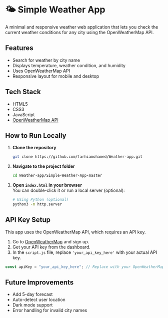 # 🌤️ Simple Weather App

A minimal and responsive weather web application that lets you check the current weather conditions for any city using the OpenWeatherMap API.


##  Features

- Search for weather by city name  
- Displays temperature, weather condition, and humidity  
- Uses OpenWeatherMap API  
- Responsive layout for mobile and desktop  

##  Tech Stack

- HTML5  
- CSS3  
- JavaScript 
- [OpenWeatherMap API](https://openweathermap.org/api)  

##  How to Run Locally

1. **Clone the repository**  
   ```bash
   git clone https://github.com/farhiamohamed/Weather-app.git
   ```

2. **Navigate to the project folder**  
   ```bash
   cd Weather-app/Simple-Weather-App-master
   ```

3. **Open `index.html` in your browser**  
   You can double-click it or run a local server (optional):  
   ```bash
   # Using Python (optional)
   python3 -m http.server
   ```

## API Key Setup

This app uses the OpenWeatherMap API, which requires an API key.

1. Go to [OpenWeatherMap](https://openweathermap.org/) and sign up.
2. Get your API key from the dashboard.
3. In the `script.js` file, replace `'your_api_key_here'` with your actual API key.

```javascript
const apiKey = "your_api_key_here"; // Replace with your OpenWeatherMap API key
```

## Future Improvements

- Add 5-day forecast  
- Auto-detect user location  
- Dark mode support  
- Error handling for invalid city names  

